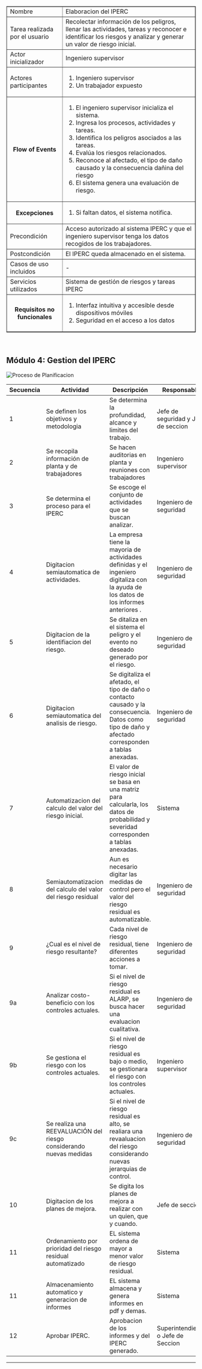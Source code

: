 <table border="1">
	<tbody>
		<tr>
			<td>Nombre</td>
			<td colspan="2">Elaboracion del IPERC</td>
		</tr>
		<tr>
			<td>Tarea realizada por el usuario</td>
			<td colspan="2">Recolectar información de los peligros, llenar las actividades, tareas y reconocer e identificar los riesgos y analizar y generar un valor de riesgo inicial.</td>
		</tr>
		<tr>
			<td>Actor inicializador</td>
			<td colspan="2">Ingeniero supervisor</td>
		</tr>
		<tr>
			<td>Actores participantes</td>
			<td colspan="2">
    <ol>
       <li>Ingeniero supervisor</li>
      <li>Un trabajador expuesto</li>
    </ol>
    </td>
    </tr>
		<tr>
            <th>Flow of Events</th>
            <td>
            <ol>
                <li>El ingeniero supervisor inicializa el sistema.</li>
                <li>Ingresa los procesos, actividades y tareas.</li>
                <li>Identifica los peligros asociados a las tareas.</li>
                <li>Evalúa los riesgos relacionados.</li>
		<li>Reconoce al afectado, el tipo de daño causado y la consecuencia dañina del riesgo</li>
                <li>El sistema genera una evaluación de riesgo.</li>
            </ol>
            </td>
        </tr>
        <tr>
			<th>Excepciones</th>
			<td>
            <ol>
                <li>Si faltan datos, el sistema notifica.</li>
            </ol>
            </td>
		</tr>
		<tr>
			<td>Precondición</td>
			<td colspan="2">Acceso autorizado al sistema IPERC y que el ingeniero supervisor tenga los datos recogidos de los trabajadores.</td>
		</tr>
		<tr>
			<td>Postcondición</td>
			<td colspan="2">El IPERC queda almacenado en el sistema.</td>
		</tr>
		<tr>
			<td>Casos de uso incluidos</td>
			<td colspan="2">-</td>
		</tr>
		<tr>
			<td>Servicios utilizados</td>
			<td colspan="2">Sistema de gestión de riesgos y tareas IPERC</td>
		</tr>
		<tr>
			<th>Requisitos no funcionales</th>
			<td>
            <ol>
                <li>Interfaz intuitiva y accesible desde dispositivos móviles</li>
                <li>Seguridad en el acceso a los datos</li>
            </ol>
            </td>
		</tr>
	</tbody>
</table>
<br>

## Módulo 4: Gestion del IPERC

![Proceso de Planificacion](../Diagramas/Gestion-IPERC_TO-BE.png)

<table>
  <thead>
    <tr>
      <th>Secuencia</th>
      <th>Actividad</th>
      <th>Descripción</th>
      <th>Responsable</th>
    </tr>
  </thead>
  <tbody>
    <tr>
      <td>1</td>
      <td>Se definen los objetivos y metodologia</td>
      <td>Se determina la profundidad, alcance y limites del trabajo.</td>
      <td>Jefe de seguridad y Jefe de seccion</td>
    </tr>
    <tr>
      <td>2</td>
      <td>Se recopila información de planta y de trabajadores</td>
      <td>Se hacen auditorias en planta y reuniones con trabajadores</td>
      <td>Ingeniero supervisor</td>
    </tr>
    <tr>
      <td>3</td>
      <td>Se determina el proceso para el IPERC</td>
      <td>Se escoge el conjunto de actividades que se buscan analizar.</td>
      <td>Ingeniero de seguridad</td>
    </tr>
    <tr>
      <td>4</td>
      <td>Digitacion semiautomatica de actividades.</td>
      <td>La empresa tiene la mayoria de actividades definidas y el ingeniero digitaliza con la ayuda de los datos de los informes anteriores .</td>
      <td>Ingeniero de seguridad</td>
    </tr>
    <tr>
      <td>5</td>
      <td>Digitacion de la identifiacion del riesgo.</td>
      <td>Se ditaliza en el sistema el peligro y el evento no deseado generado por el riesgo.</td>
      <td>Ingeniero de seguridad</td>
    </tr>
    <tr>
      <td>6</td>
      <td>Digitacion semiautomatica del analisis de riesgo.</td>
      <td>Se digitaliza el afetado, el tipo de daño o contacto causado y la consecuencia. Datos como tipo de daño y afectado corresponden a tablas anexadas.</td>
      <td>Ingeniero de seguridad</td>
    </tr>
    <tr>
      <td>7</td>
      <td>Automatizacion del calculo del valor del riesgo inicial.</td>
      <td>El valor de riesgo inicial se basa en una matriz para calcularla, los datos de probabilidad y severidad corresponden a tablas anexadas.</td>
      <td>Sistema</td>
    </tr>
    <tr>
      <td>8</td>
      <td>Semiautomatizacion del calculo del valor del riesgo residual</td>
      <td>Aun es necesario digitar las medidas de control pero el valor del riesgo residual es automatizable.</td>
      <td>Ingeniero de seguridad</td>
    </tr>
    <tr>
      <td>9</td>
      <td>¿Cual es el nivel de riesgo resultante?</td>
      <td>Cada nivel de riesgo residual, tiene diferentes acciones a tomar.</td>
      <td>Ingeniero de seguridad</td>
    </tr>
    <tr>
      <td>9a</td>
      <td>Analizar costo-beneficio con los controles actuales.</td>
      <td>Si el nivel de riesgo residual es ALARP, se busca hacer una evaluacion cualitativa.</td>
      <td>Ingeniero de seguridad</td>
    </tr>
    <tr>
      <td>9b</td>
      <td>Se gestiona el riesgo con los controles actuales.</td>
      <td>Si el nivel de riesgo residual es bajo o medio, se gestionara el riesgo con los controles actuales.</td>
      <td>Ingeniero supervisor</td>
    </tr>
    <tr>
      <td>9c</td>
      <td>Se realiza una REEVALUACIÓN del riesgo considerando nuevas medidas</td>
      <td>Si el nivel de riesgo residual es alto, se realiara una revaaluacion del riesgo considerando nuevas jerarquias de control.</td>
      <td>Ingeniero de seguridad</td>
    </tr>
    <tr>
      <td>10</td>
      <td>Digitacion de los planes de mejora.</td>
      <td>Se digita los planes de mejora a realizar con un quien, que y cuando.</td>
      <td>Jefe de seccion</td>
    </tr>
    <tr>
      <td>11</td>
      <td>Ordenamiento por prioridad del riesgo residual automatizado</td>
      <td>EL sistema ordena de mayor a menor valor de riesgo residual.</td>
      <td>Sistema</td>
    </tr>
    <tr>
      <td>11</td>
      <td>Almacenamiento automatico y generacion de informes</td>
      <td>EL sistema almacena y genera informes en pdf y demas.</td>
      <td>Sistema</td>
    </tr>
    <tr>
      <td>12</td>
      <td>Aprobar IPERC.</td>
      <td>Aprobacion de los informes y del IPERC generado.</td>
      <td>Superintendiente o Jefe de Seccion</td>
    </tr>
  </tbody>
</table>

---
